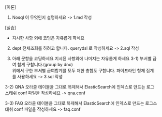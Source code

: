 [이론]
1. Nosql 이 무엇인지 설명하세요
   -> 1.md 작성

[실습]
* 지시한 사항 외에 코딩은 자유롭게 하세요
2. dept 전체조회를 하려고 합니다.
  querydsl 로 작성하세요
  -> 2.sql 작성
  
3. 아래 문항을 코딩하세요 지시된 사항외에 나머지는 자유롭게 하세요
3-1) 부서별 급여 합계 구합니다.(group by dno)  
위에서 구한 부서별 급여합계를 모두 더한 총합도 구합니다.
파이프라인 형제 집계를 사용하세요
-> 3.sql 작성


3-2) QNA 오라클 테이블을 그대로 복제해서 ElasticSearch에 인덱스로 만드는 로그스태쉬 conf 파일을 작성하세요
-> qna.conf
   
3-3) FAQ 오라클 테이블을 그대로 복제해서 ElasticSearch에 인덱스로 만드는 로그스태쉬 conf 파일을 작성하세요
-> faq.conf 


    
